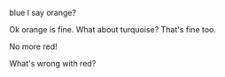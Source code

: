 blue I say
orange?

Ok orange is fine.
What about turquoise?
That's fine too. 

No more red!

What's wrong with red?
